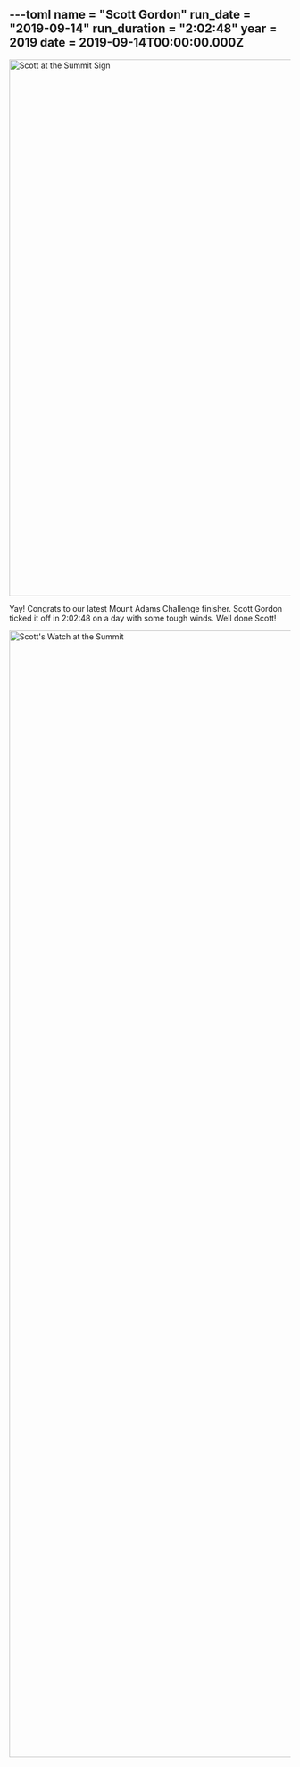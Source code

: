 ---toml
name = "Scott Gordon"
run_date = "2019-09-14"
run_duration = "2:02:48"
year = 2019
date = 2019-09-14T00:00:00.000Z
---
<img src="/assets/images/uploads/gordon-2019.jpg" alt="Scott at the Summit Sign" width="1280" height="960" class="img-fluid">

Yay! Congrats to our latest Mount Adams Challenge finisher. Scott Gordon ticked it off in 2:02:48 on a day with some tough winds. Well done Scott!

<img src="/assets/images/uploads/gordon-watch-2019.jpg" alt="Scott's Watch at the Summit" width="1504" height="2016" class="img-fluid">


